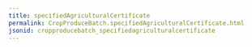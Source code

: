 ```yaml
---
title: specifiedAgriculturalCertificate
permalink: CropProduceBatch.specifiedAgriculturalCertificate.html
jsonid: cropproducebatch_specifiedagriculturalcertificate
---
```

